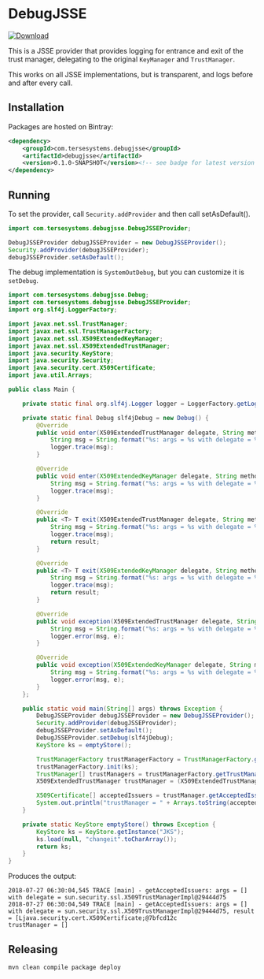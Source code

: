 # DebugJSSE

[ ![Download](https://api.bintray.com/packages/tersesystems/maven/jssedebug/images/download.svg) ](https://bintray.com/tersesystems/maven/jssedebug/_latestVersion)

This is a JSSE provider that provides logging for entrance and exit of the trust manager, delegating to the original `KeyManager` and `TrustManager`.

This works on all JSSE implementations, but is transparent, and logs before and after every call.

## Installation

Packages are hosted on Bintray:

```xml
<dependency>
    <groupId>com.tersesystems.debugjsse</groupId>
    <artifactId>debugjsse</artifactId>
    <version>0.1.0-SNAPSHOT</version><!-- see badge for latest version -->
</dependency>
```

## Running

To set the provider, call `Security.addProvider` and then call setAsDefault().

```java
import com.tersesystems.debugjsse.DebugJSSEProvider;

DebugJSSEProvider debugJSSEProvider = new DebugJSSEProvider();
Security.addProvider(debugJSSEProvider);
debugJSSEProvider.setAsDefault();
```

The debug implementation is `SystemOutDebug`, but you can customize it is `setDebug`.

```java
import com.tersesystems.debugjsse.Debug;
import com.tersesystems.debugjsse.DebugJSSEProvider;
import org.slf4j.LoggerFactory;

import javax.net.ssl.TrustManager;
import javax.net.ssl.TrustManagerFactory;
import javax.net.ssl.X509ExtendedKeyManager;
import javax.net.ssl.X509ExtendedTrustManager;
import java.security.KeyStore;
import java.security.Security;
import java.security.cert.X509Certificate;
import java.util.Arrays;

public class Main {

    private static final org.slf4j.Logger logger = LoggerFactory.getLogger("Main");

    private static final Debug slf4jDebug = new Debug() {
        @Override
        public void enter(X509ExtendedTrustManager delegate, String method, Object[] args) {
            String msg = String.format("%s: args = %s with delegate = %s", method, Arrays.toString(args), delegate);
            logger.trace(msg);
        }

        @Override
        public void enter(X509ExtendedKeyManager delegate, String method, Object[] args) {
            String msg = String.format("%s: args = %s with delegate = %s", method, Arrays.toString(args), delegate);
            logger.trace(msg);
        }

        @Override
        public <T> T exit(X509ExtendedTrustManager delegate, String method, T result, Object[] args) {
            String msg = String.format("%s: args = %s with delegate = %s, result = %s", method, Arrays.toString(args), delegate, result);
            logger.trace(msg);
            return result;
        }

        @Override
        public <T> T exit(X509ExtendedKeyManager delegate, String method, T result, Object[] args) {
            String msg = String.format("%s: args = %s with delegate = %s, result = %s", method, Arrays.toString(args), delegate, result);
            logger.trace(msg);
            return result;
        }

        @Override
        public void exception(X509ExtendedTrustManager delegate, String method, Exception e, Object[] args) {
            String msg = String.format("%s: args = %s with delegate = %s", method, Arrays.toString(args), delegate);
            logger.error(msg, e);
        }

        @Override
        public void exception(X509ExtendedKeyManager delegate, String method, Exception e, Object[] args) {
            String msg = String.format("%s: args = %s with delegate = %s", method, Arrays.toString(args), delegate);
            logger.error(msg, e);
        }
    };

    public static void main(String[] args) throws Exception {
        DebugJSSEProvider debugJSSEProvider = new DebugJSSEProvider();
        Security.addProvider(debugJSSEProvider);
        debugJSSEProvider.setAsDefault();
        DebugJSSEProvider.setDebug(slf4jDebug);
        KeyStore ks = emptyStore();

        TrustManagerFactory trustManagerFactory = TrustManagerFactory.getInstance(TrustManagerFactory.getDefaultAlgorithm());
        trustManagerFactory.init(ks);
        TrustManager[] trustManagers = trustManagerFactory.getTrustManagers();
        X509ExtendedTrustManager trustManager = (X509ExtendedTrustManager) trustManagers[0];

        X509Certificate[] acceptedIssuers = trustManager.getAcceptedIssuers();
        System.out.println("trustManager = " + Arrays.toString(acceptedIssuers));
    }

    private static KeyStore emptyStore() throws Exception {
        KeyStore ks = KeyStore.getInstance("JKS");
        ks.load(null, "changeit".toCharArray());
        return ks;
    }
}
```

Produces the output:

```
2018-07-27 06:30:04,545 TRACE [main] - getAcceptedIssuers: args = [] with delegate = sun.security.ssl.X509TrustManagerImpl@29444d75
2018-07-27 06:30:04,549 TRACE [main] - getAcceptedIssuers: args = [] with delegate = sun.security.ssl.X509TrustManagerImpl@29444d75, result = [Ljava.security.cert.X509Certificate;@7bfcd12c
trustManager = []
```

## Releasing

```bash
mvn clean compile package deploy
```
